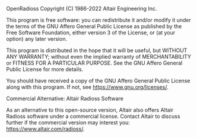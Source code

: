 OpenRadioss
Copyright (C) 1986-2022 Altair Engineering Inc.

This program is free software: you can redistribute it and/or modify
it under the terms of the GNU Affero General Public License as published by
the Free Software Foundation, either version 3 of the License, or
(at your option) any later version.

This program is distributed in the hope that it will be useful,
but WITHOUT ANY WARRANTY; without even the implied warranty of
MERCHANTABILITY or FITNESS FOR A PARTICULAR PURPOSE.  See the
GNU Affero General Public License for more details.

You should have received a copy of the GNU Affero General Public License
along with this program.  If not, see <https://www.gnu.org/licenses/>.


Commercial Alternative: Altair Radioss Software 

As an alternative to this open-source version, Altair also offers Altair Radioss 
software under a commercial license.  Contact Altair to discuss further if the 
commercial version may interest you: https://www.altair.com/radioss/.    
